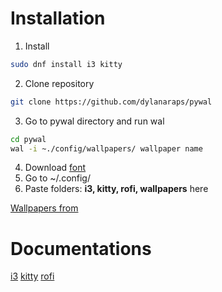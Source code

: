 # Installation

1. Install 
```bash
sudo dnf install i3 kitty  
```
2. Clone repository
```bash
git clone https://github.com/dylanaraps/pywal
```
3. Go to pywal directory and run wal
```bash
cd pywal
wal -i ~./config/wallpapers/ wallpaper name
```
4. Download [font](https://www.nerdfonts.com/font-downloads)
5. Go to ~/.config/
6. Paste folders: <b>i3, kitty, rofi, wallpapers</b> here

[Wallpapers from](https://www.wallpaperflare.com/)

# Documentations

[i3](https://i3wm.org/docs/userguide.html)
[kitty](https://sw.kovidgoyal.net/kitty/conf/)
[rofi](https://davatorium.github.io/rofi/)